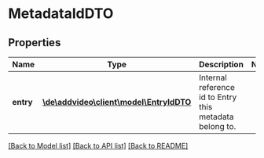 # MetadataIdDTO

## Properties
Name | Type | Description | Notes
------------ | ------------- | ------------- | -------------
**entry** | [**\de\addvideo\client\model\EntryIdDTO**](EntryIdDTO.md) | Internal reference id to Entry this metadata belong to. | 

[[Back to Model list]](../README.md#documentation-for-models) [[Back to API list]](../README.md#documentation-for-api-endpoints) [[Back to README]](../README.md)


